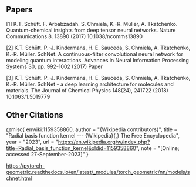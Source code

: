 ## Papers

[1] K.T. Schütt. F. Arbabzadah. S. Chmiela, K.-R. Müller, A. Tkatchenko.
Quantum-chemical insights from deep tensor neural networks. Nature Communications 8. 13890 (2017) 10.1038/ncomms13890

[2] K.T. Schütt. P.-J. Kindermans, H. E. Sauceda, S. Chmiela, A. Tkatchenko, K.-R. Müller.
SchNet: A continuous-filter convolutional neural network for modeling quantum interactions. Advances in Neural Information Processing Systems 30, pp. 992-1002 (2017) Paper

[3] K.T. Schütt. P.-J. Kindermans, H. E. Sauceda, S. Chmiela, A. Tkatchenko, K.-R. Müller.
SchNet - a deep learning architecture for molecules and materials. The Journal of Chemical Physics 148(24), 241722 (2018) 10.1063/1.5019779

## Other Citations
@misc{ enwiki:1159358860,
    author = "{Wikipedia contributors}",
    title = "Radial basis function kernel --- {Wikipedia}{,} The Free Encyclopedia",
    year = "2023",
    url = "https://en.wikipedia.org/w/index.php?title=Radial_basis_function_kernel&oldid=1159358860",
    note = "[Online; accessed 27-September-2023]"
  }

https://pytorch-geometric.readthedocs.io/en/latest/_modules/torch_geometric/nn/models/schnet.html